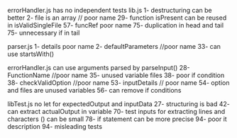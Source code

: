 errorHandler.js has no independent tests
lib.js
1- destructuring can be better
2- file is an array // poor name
29- function isPresent can be reused in isValidSingleFile
57- funcRef poor name
75- duplication in head and tail
75- unnecessary if in tail

parser.js
1- details poor name
2- defaultParameters //poor name 
33- can use startsWith()

errorHandler.js
can use arguments parsed by parseInput()
28- FunctionName //poor name
35- unused variable files
38- poor if condition
38- checkValidOption //poor name
53- inputDetails // poor name
54- option and files are unused variables
56- can remove if conditions

libTest.js
no let for expectedOutput and inputData
27- structuring is bad
42- can extract actualOutput in variable
70- test inputs for extracting lines and characters () can be small
78- if statement can be more precise
94- poor it description
94- misleading tests